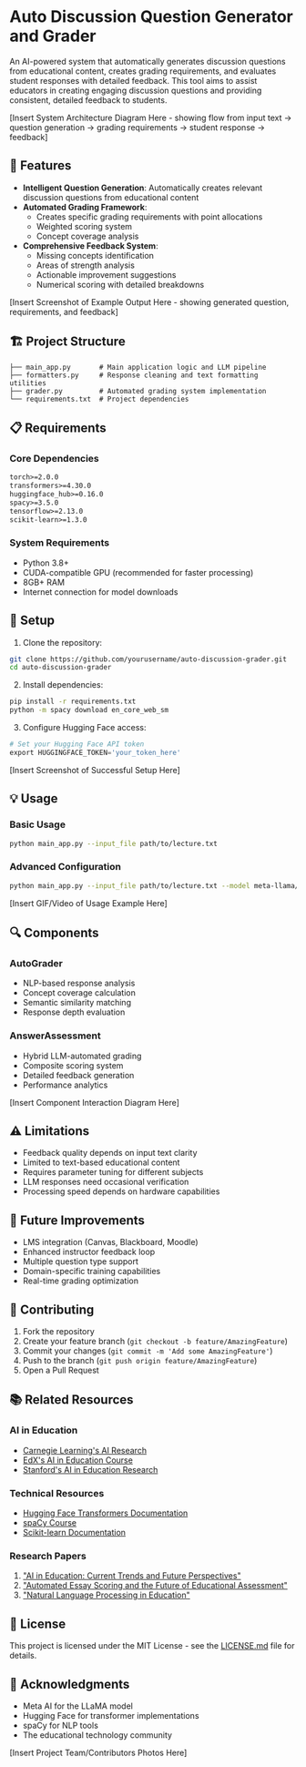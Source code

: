 # Auto Discussion Question Generator and Grader

An AI-powered system that automatically generates discussion questions from educational content, creates grading requirements, and evaluates student responses with detailed feedback. This tool aims to assist educators in creating engaging discussion questions and providing consistent, detailed feedback to students.

[Insert System Architecture Diagram Here - showing flow from input text → question generation → grading requirements → student response → feedback]

## 🌟 Features

- **Intelligent Question Generation**: Automatically creates relevant discussion questions from educational content
- **Automated Grading Framework**: 
  - Creates specific grading requirements with point allocations
  - Weighted scoring system
  - Concept coverage analysis
- **Comprehensive Feedback System**:
  - Missing concepts identification
  - Areas of strength analysis
  - Actionable improvement suggestions
  - Numerical scoring with detailed breakdowns

[Insert Screenshot of Example Output Here - showing generated question, requirements, and feedback]

## 🏗️ Project Structure

```
├── main_app.py       # Main application logic and LLM pipeline
├── formatters.py     # Response cleaning and text formatting utilities
├── grader.py         # Automated grading system implementation
└── requirements.txt  # Project dependencies
```

## 📋 Requirements

### Core Dependencies
```txt
torch>=2.0.0
transformers>=4.30.0
huggingface_hub>=0.16.0
spacy>=3.5.0
tensorflow>=2.13.0
scikit-learn>=1.3.0
```

### System Requirements
- Python 3.8+
- CUDA-compatible GPU (recommended for faster processing)
- 8GB+ RAM
- Internet connection for model downloads

## 🚀 Setup

1. Clone the repository:
```bash
git clone https://github.com/yourusername/auto-discussion-grader.git
cd auto-discussion-grader
```

2. Install dependencies:
```bash
pip install -r requirements.txt
python -m spacy download en_core_web_sm
```

3. Configure Hugging Face access:
```python
# Set your Hugging Face API token
export HUGGINGFACE_TOKEN='your_token_here'
```

[Insert Screenshot of Successful Setup Here]

## 💡 Usage

### Basic Usage
```bash
python main_app.py --input_file path/to/lecture.txt
```

### Advanced Configuration
```bash
python main_app.py --input_file path/to/lecture.txt --model meta-llama/Llama-3.2-1B-Instruct --threshold 0.6
```

[Insert GIF/Video of Usage Example Here]

## 🔍 Components

### AutoGrader
- NLP-based response analysis
- Concept coverage calculation
- Semantic similarity matching
- Response depth evaluation

### AnswerAssessment
- Hybrid LLM-automated grading
- Composite scoring system
- Detailed feedback generation
- Performance analytics

[Insert Component Interaction Diagram Here]

## ⚠️ Limitations

- Feedback quality depends on input text clarity
- Limited to text-based educational content
- Requires parameter tuning for different subjects
- LLM responses need occasional verification
- Processing speed depends on hardware capabilities

## 🔮 Future Improvements

- LMS integration (Canvas, Blackboard, Moodle)
- Enhanced instructor feedback loop
- Multiple question type support
- Domain-specific training capabilities
- Real-time grading optimization

## 🤝 Contributing

1. Fork the repository
2. Create your feature branch (`git checkout -b feature/AmazingFeature`)
3. Commit your changes (`git commit -m 'Add some AmazingFeature'`)
4. Push to the branch (`git push origin feature/AmazingFeature`)
5. Open a Pull Request

## 📚 Related Resources

### AI in Education
- [Carnegie Learning's AI Research](https://www.carnegielearning.com/research/)
- [EdX's AI in Education Course](https://www.edx.org/learn/artificial-intelligence)
- [Stanford's AI in Education Research](https://ai.stanford.edu/research/ai-education)

### Technical Resources
- [Hugging Face Transformers Documentation](https://huggingface.co/docs/transformers/index)
- [spaCy Course](https://course.spacy.io/)
- [Scikit-learn Documentation](https://scikit-learn.org/stable/documentation.html)

### Research Papers
1. ["AI in Education: Current Trends and Future Perspectives"](https://www.frontiersin.org/articles/10.3389/frai.2022.871043/)
2. ["Automated Essay Scoring and the Future of Educational Assessment"](https://eric.ed.gov/?id=EJ1067807)
3. ["Natural Language Processing in Education"](https://www.sciencedirect.com/science/article/pii/S2666920X21000157)

## 📄 License

This project is licensed under the MIT License - see the [LICENSE.md](LICENSE.md) file for details.

## 🙏 Acknowledgments

- Meta AI for the LLaMA model
- Hugging Face for transformer implementations
- spaCy for NLP tools
- The educational technology community

[Insert Project Team/Contributors Photos Here]
